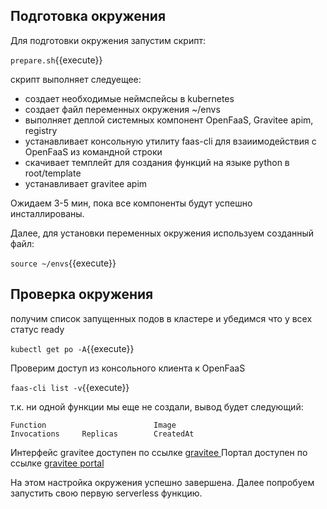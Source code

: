 ## Подготовка окружения
Для  подготовки окружения запустим скрипт: 

`prepare.sh`{{execute}}

скрипт выполняет следуещее:
- создает необходимые неймспейсы в kubernetes
- создает файл переменных окружения ~/envs
- выполняет деплой системных компонент OpenFaaS, Gravitee apim, registry
- устанавливает консольную утилиту faas-cli для взаиимодействия с OpenFaaS из командной строки
- скачивает темплейт для создания функций на языке python в root/template
- устанавливает gravitee apim

Ожидаем 3-5 мин, пока все компоненты будут успешно инсталлированы. 

Далее, для установки переменных окружения используем созданный файл:

`source ~/envs`{{execute}}
## Проверка окружения
получим список запущенных подов в кластере и убедимся что у всех статус ready

`kubectl get po -A`{{execute}}

Проверим доступ из консольного клиента к OpenFaaS 

`faas-cli list -v`{{execute}}

т.к. ни одной функции мы еще не создали, вывод будет следующий:
```
Function                        Image                                           Invocations     Replicas        CreatedAt
```

Интерфейс gravitee доступен по ссылке [gravitee ](https://[[HOST_SUBDOMAIN]]-32100-[[KATACODA_HOST]].environments.katacoda.com/console)
Портал доступен по ссылке [gravitee portal](https://[[HOST_SUBDOMAIN]]-32100-[[KATACODA_HOST]].environments.katacoda.com/)

На этом настройка окружения успешно завершена. Далее попробуем запустить свою первую serverless функцию.